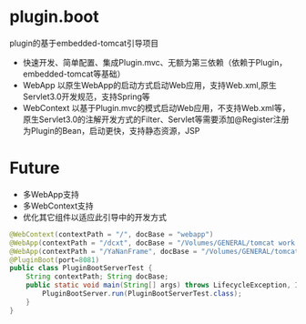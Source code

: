 # plugin.boot
 plugin的基于embedded-tomcat引导项目
* 快速开发、简单配置、集成Plugin.mvc、无额为第三依赖（依赖于Plugin，embedded-tomcat等基础）
* WebApp 以原生WebApp的启动方式启动Web应用，支持Web.xml,原生Servlet3.0开发规范，支持Spring等
* WebContext 以基于Plugin.mvc的模式启动Web应用，不支持Web.xml等，原生Servlet3.0的注解开发方式的Filter、Servlet等需要添加@Register注册为Plugin的Bean，启动更快，支持静态资源，JSP
# Future
* 多WebApp支持
* 多WebContext支持
* 优化其它组件以适应此引导中的开发方式
```java
@WebContext(contextPath = "/", docBase = "webapp")
@WebApp(contextPath = "/dcxt", docBase = "/Volumes/GENERAL/tomcat work groups/apache-tomcat-8.0.52/webapps/dcxt")
@WebApp(contextPath = "/YaNanFrame", docBase = "/Volumes/GENERAL/tomcat work groups/apache-tomcat-8.0.53/webapps/YaNanFrame")
@PluginBoot(port=8081)
public class PluginBootServerTest {
	String contextPath; String docBase;
	public static void main(String[] args) throws LifecycleException, IOException {
		PluginBootServer.run(PluginBootServerTest.class);
	}
}

```
